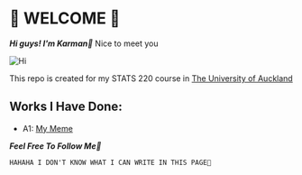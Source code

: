 # 🌟 WELCOME 🌟

***Hi guys! I'm Karman🐑***
Nice to meet you

![Hi](https://c.tenor.com/Q4y227Xead8AAAAM/llama-cute.gif)

This repo is created for my STATS 220 course in [The University of Auckland](https://www.auckland.ac.nz)

## Works I Have Done:
- A1: [My Meme]()

***Feel Free To Follow Me💜***


`HAHAHA I DON'T KNOW WHAT I CAN WRITE IN THIS PAGE🥲`
